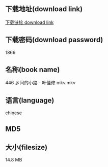 ## 下载地址(download link)
[下载链接 download link](https://tutu365.netlify.app/?s=446+%E4%B9%A1%E9%97%B4%E7%9A%84%E5%B0%8F%E8%B7%AF+-+%E5%8F%B6%E4%BD%B3%E4%BF%AE.mkv)

## 下载密码(download password)
1866

## 名称(book name)
446 乡间的小路 - 叶佳修.mkv.mkv

## 语言(language)
chinese

## MD5


## 大小(filesize)
14.8 MB

